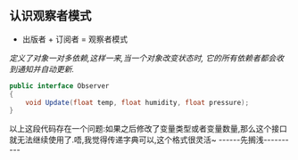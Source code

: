 ## 认识观察者模式
* 出版者 + 订阅者 = 观察者模式

*定义了对象一对多依赖,这样一来,当一个对象改变状态时,*
*它的所有依赖者都会收到通知并自动更新.*


```csharp
public interface Observer
{
    void Update(float temp, float humidity, float pressure);
}
```
以上这段代码存在一个问题:如果之后修改了变量类型或者变量数量,那么这个接口就无法继续使用了.唔,我觉得传递字典可以,这个格式很灵活~
------先搁浅----------

